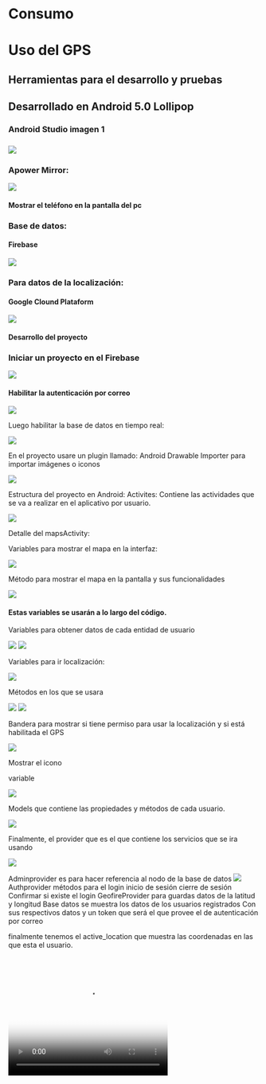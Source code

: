 
<h1>Consumo</h1>


<h1>Uso del GPS</h1>
<h2>Herramientas para el desarrollo y pruebas<h2>
  <p>Desarrollado en Android 5.0 Lollipop</p>
<h3>Android Studio imagen 1<h3>
  <img src="https://github.com/JosselynVela/Consumo/blob/master/imagenes/1.png"/>
<h3>Apower Mirror:</h3>
<img src="https://github.com/JosselynVela/Consumo/blob/master/imagenes/Imagen2.png"/>
<h4>Mostrar el teléfono en la pantalla del pc</h4>
<h3>Base de datos:</h3>
<h4>Firebase</h4>
<img src="https://github.com/JosselynVela/Consumo/blob/master/imagenes/Imagen3.png"/>
<h3>Para datos de la localización:</h3>
<h4>Google Clound Plataform</h4>
<img src="https://github.com/JosselynVela/Consumo/blob/master/imagenes/Imagen4.png"/>
  <h4>Desarrollo del proyecto</h4>
<h3>Iniciar un proyecto en el Firebase</h3> 

<img src="https://github.com/JosselynVela/Consumo/blob/master/imagenes/Imagen5.png"/>

<h4>Habilitar la autenticación por correo</h4>
<img src="https://github.com/JosselynVela/Consumo/blob/master/imagenes/Imagen6.png"/>
<p>Luego habilitar la base de datos en tiempo real:</p>
<img src="https://github.com/JosselynVela/Consumo/blob/master/imagenes/Imagen5.png"/>
<p>En el proyecto usare un plugin llamado:
Android Drawable Importer para importar imágenes o iconos</p>
<img src="https://github.com/JosselynVela/Consumo/blob/master/imagenes/Imagen7.png"/>

<p>Estructura del proyecto en Android:
Activites:
Contiene las actividades que se va a realizar en el aplicativo por usuario.</p>
<img src="https://github.com/JosselynVela/Consumo/blob/master/imagenes/Imagen8.png"/>
<p>Detalle del mapsActivity:</p>
<p>Variables para mostrar el mapa en la interfaz:</p>
<img src="https://github.com/JosselynVela/Consumo/blob/master/imagenes/Imagen9.png"/>
<p>Método para mostrar el mapa en la pantalla y sus funcionalidades</p>
<img src="https://github.com/JosselynVela/Consumo/blob/master/imagenes/Imagen10.png"/>
<h4>Estas variables se usarán a lo largo del código.</h4>
<p>Variables para obtener datos de cada entidad de usuario</p>
<img src="https://github.com/JosselynVela/Consumo/blob/master/imagenes/Imagen11.png"/>
<img src="https://github.com/JosselynVela/Consumo/blob/master/imagenes/Imagen12.png"/>
<p>Variables para ir localización:</p>
<img src="https://github.com/JosselynVela/Consumo/blob/master/imagenes/Imagen12.png"/>
<p>Métodos en los que se usara</p>
<img src="https://github.com/JosselynVela/Consumo/blob/master/imagenes/Imagen13.png"/>
<img src="https://github.com/JosselynVela/Consumo/blob/master/imagenes/Imagen14.png"/>
<p>Bandera para mostrar si tiene permiso para usar la localización y si está habilitada el GPS</p>
<img src="https://github.com/JosselynVela/Consumo/blob/master/imagenes/Imagen15.png"/>
<p>Mostrar el icono</p>
<p>variable</p>
<img src="https://github.com/JosselynVela/Consumo/blob/master/imagenes/Imagen16.png


<p>Include usado para mostrar barra superior de cerrar sesión</p>
<img src="https://github.com/JosselynVela/Consumo/blob/master/imagenes/Imagen17.png"/>
<p>Models que contiene las propiedades y métodos de cada usuario.</p>
<img src="https://github.com/JosselynVela/Consumo/blob/master/imagenes/Imagen18.png"/>
<p>Finalmente, el provider que es el que contiene los servicios que se ira usando </p>
<img src="https://github.com/JosselynVela/Consumo/blob/master/imagenes/Imagen19.png"/>
<p>Adminprovider es para hacer referencia al nodo de la base de datos
  <img src="https://github.com/JosselynVela/Consumo/blob/master/imagenes/Imagen20.png"/>
Authprovider métodos para el login inicio de sesión cierre de sesión
Confirmar si existe el login
GeofireProvider para guardas datos de la latitud y longitud
Base datos se muestra los datos de los usuarios registrados
Con sus respectivos datos y un token que será el que provee el de autenticación por correo</p>


<p>finalmente tenemos el active_location que muestra las coordenadas en las que esta el usuario.</p>
<video src="https://www.youtube.com/watch?v=OcpDE0ZAH4o&ab_channel=JoseGonzalo" width=320  height=240 controls poster="https://github.com/JosselynVela/Consumo/blob/master/imagenes/Imagen4.png">
</video>


